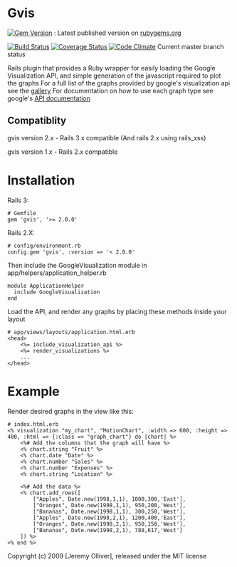 Gvis
====

[![Gem Version](https://badge.fury.io/rb/gvis.png)](http://badge.fury.io/rb/gvis) : Latest published version on [rubygems.org](https://rubygems.org/gems/gvis/)

[![Build Status](https://secure.travis-ci.org/jeremyolliver/gvis.png)](http://travis-ci.org/jeremyolliver/gvis) [![Coverage Status](https://coveralls.io/repos/jeremyolliver/gvis/badge.png?branch=master)](https://coveralls.io/r/jeremyolliver/gvis) [![Code Climate](https://codeclimate.com/github/jeremyolliver/gvis.png)](https://codeclimate.com/github/jeremyolliver/gvis) Current master branch status

Rails plugin that provides a Ruby wrapper for easily loading the Google Visualization API, and simple generation of the javascript required to plot the graphs
For a full list of the graphs provided by google's visualization api see the [gallery](http://code.google.com/apis/visualization/documentation/gallery.html)
For documentation on how to use each graph type see google's [API documentation](http://code.google.com/apis/visualization/documentation/)

Compatiblity
------------

gvis version 2.x - Rails 3.x compatible (And rails 2.x using rails_xss)

gvis version 1.x - Rails 2.x compatible


Installation
============

Rails 3:

	# Gemfile
	gem 'gvis', '>= 2.0.0'

Rails 2.X:

	# config/environment.rb
	config.gem 'gvis', :version => '< 2.0.0'

Then include the GoogleVisualization module in app/helpers/application_helper.rb

	module ApplicationHelper
	  include GoogleVisualization
	end

Load the API, and render any graphs by placing these methods inside your layout

	# app/views/layouts/application.html.erb
	<head>
		<%= include_visualization_api %>
		<%= render_visualizations %>
		...
	</head>


Example
=======

Render desired graphs in the view like this:

	# index.html.erb
	<% visualization "my_chart", "MotionChart", :width => 600, :height => 400, :html => {:class => "graph_chart"} do |chart| %>
		<%# Add the columns that the graph will have %>
		<% chart.string "Fruit" %>
		<% chart.date "Date" %>
		<% chart.number "Sales" %>
		<% chart.number "Expenses" %>
		<% chart.string "Location" %>

		<%# Add the data %>
		<% chart.add_rows([
			["Apples", Date.new(1998,1,1), 1000,300,'East'],
			["Oranges", Date.new(1998,1,1), 950,200,'West'],
			["Bananas", Date.new(1998,1,1), 300,250,'West'],
			["Apples", Date.new(1998,2,1), 1200,400,'East'],
			["Oranges", Date.new(1998,2,1), 950,150,'West'],
			["Bananas", Date.new(1998,2,1), 788,617,'West']
		]) %>
	<% end %>


Copyright (c) 2009 [Jeremy Olliver], released under the MIT license
